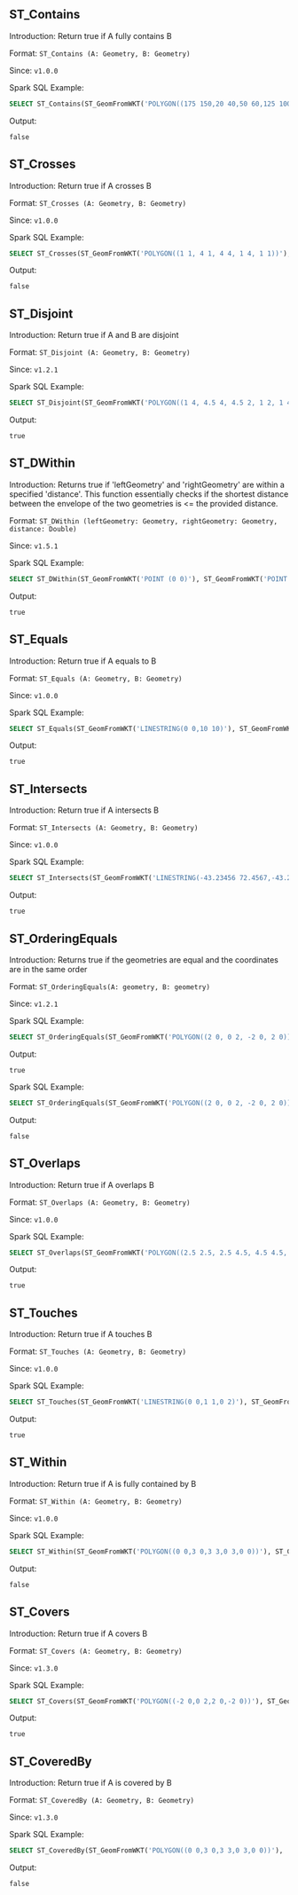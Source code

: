 ## ST_Contains

Introduction: Return true if A fully contains B

Format: `ST_Contains (A: Geometry, B: Geometry)`

Since: `v1.0.0`

Spark SQL Example:

```sql
SELECT ST_Contains(ST_GeomFromWKT('POLYGON((175 150,20 40,50 60,125 100,175 150))'), ST_GeomFromWKT('POINT(174 149)'))
```

Output:

```
false
```

## ST_Crosses

Introduction: Return true if A crosses B

Format: `ST_Crosses (A: Geometry, B: Geometry)`

Since: `v1.0.0`

Spark SQL Example:

```sql
SELECT ST_Crosses(ST_GeomFromWKT('POLYGON((1 1, 4 1, 4 4, 1 4, 1 1))'),ST_GeomFromWKT('POLYGON((2 2, 5 2, 5 5, 2 5, 2 2))'))
```

Output:

```
false
```

## ST_Disjoint

Introduction: Return true if A and B are disjoint

Format: `ST_Disjoint (A: Geometry, B: Geometry)`

Since: `v1.2.1`

Spark SQL Example:

```sql
SELECT ST_Disjoint(ST_GeomFromWKT('POLYGON((1 4, 4.5 4, 4.5 2, 1 2, 1 4))'),ST_GeomFromWKT('POLYGON((5 4, 6 4, 6 2, 5 2, 5 4))'))
```

Output:

```
true
```

## ST_DWithin

Introduction: Returns true if 'leftGeometry' and 'rightGeometry' are within a specified 'distance'. This function essentially checks if the shortest distance between the envelope of the two geometries is <= the provided distance.

Format: `ST_DWithin (leftGeometry: Geometry, rightGeometry: Geometry, distance: Double)`

Since: `v1.5.1`

Spark SQL Example:

```sql
SELECT ST_DWithin(ST_GeomFromWKT('POINT (0 0)'), ST_GeomFromWKT('POINT (1 0)'), 2.5)
```

Output:

```
true
```

## ST_Equals

Introduction: Return true if A equals to B

Format: `ST_Equals (A: Geometry, B: Geometry)`

Since: `v1.0.0`

Spark SQL Example:

```sql
SELECT ST_Equals(ST_GeomFromWKT('LINESTRING(0 0,10 10)'), ST_GeomFromWKT('LINESTRING(0 0,5 5,10 10)'))
```

Output:

```
true
```

## ST_Intersects

Introduction: Return true if A intersects B

Format: `ST_Intersects (A: Geometry, B: Geometry)`

Since: `v1.0.0`

Spark SQL Example:

```sql
SELECT ST_Intersects(ST_GeomFromWKT('LINESTRING(-43.23456 72.4567,-43.23456 72.4568)'), ST_GeomFromWKT('POINT(-43.23456 72.4567772)'))
```

Output:

```
true
```

## ST_OrderingEquals

Introduction: Returns true if the geometries are equal and the coordinates are in the same order

Format: `ST_OrderingEquals(A: geometry, B: geometry)`

Since: `v1.2.1`

Spark SQL Example:

```sql
SELECT ST_OrderingEquals(ST_GeomFromWKT('POLYGON((2 0, 0 2, -2 0, 2 0))'), ST_GeomFromWKT('POLYGON((2 0, 0 2, -2 0, 2 0))'))
```

Output:

```
true
```

Spark SQL Example:

```sql
SELECT ST_OrderingEquals(ST_GeomFromWKT('POLYGON((2 0, 0 2, -2 0, 2 0))'), ST_GeomFromWKT('POLYGON((0 2, -2 0, 2 0, 0 2))'))
```

Output:

```
false
```

## ST_Overlaps

Introduction: Return true if A overlaps B

Format: `ST_Overlaps (A: Geometry, B: Geometry)`

Since: `v1.0.0`

Spark SQL Example:

```sql
SELECT ST_Overlaps(ST_GeomFromWKT('POLYGON((2.5 2.5, 2.5 4.5, 4.5 4.5, 4.5 2.5, 2.5 2.5))'), ST_GeomFromWKT('POLYGON((4 4, 4 6, 6 6, 6 4, 4 4))'))
```

Output:

```
true
```

## ST_Touches

Introduction: Return true if A touches B

Format: `ST_Touches (A: Geometry, B: Geometry)`

Since: `v1.0.0`

Spark SQL Example:

```sql
SELECT ST_Touches(ST_GeomFromWKT('LINESTRING(0 0,1 1,0 2)'), ST_GeomFromWKT('POINT(0 2)'))
```

Output:

```
true
```

## ST_Within

Introduction: Return true if A is fully contained by B

Format: `ST_Within (A: Geometry, B: Geometry)`

Since: `v1.0.0`

Spark SQL Example:

```sql
SELECT ST_Within(ST_GeomFromWKT('POLYGON((0 0,3 0,3 3,0 3,0 0))'), ST_GeomFromWKT('POLYGON((1 1,2 1,2 2,1 2,1 1))'))
```

Output:

```
false
```

## ST_Covers

Introduction: Return true if A covers B

Format: `ST_Covers (A: Geometry, B: Geometry)`

Since: `v1.3.0`

Spark SQL Example:

```sql
SELECT ST_Covers(ST_GeomFromWKT('POLYGON((-2 0,0 2,2 0,-2 0))'), ST_GeomFromWKT('POLYGON((-1 0,0 1,1 0,-1 0))'))
```

Output:

```
true
```

## ST_CoveredBy

Introduction: Return true if A is covered by B

Format: `ST_CoveredBy (A: Geometry, B: Geometry)`

Since: `v1.3.0`

Spark SQL Example:

```sql
SELECT ST_CoveredBy(ST_GeomFromWKT('POLYGON((0 0,3 0,3 3,0 3,0 0))'),  ST_GeomFromWKT('POLYGON((1 1,2 1,2 2,1 2,1 1))'))
```

Output:

```
false
```
